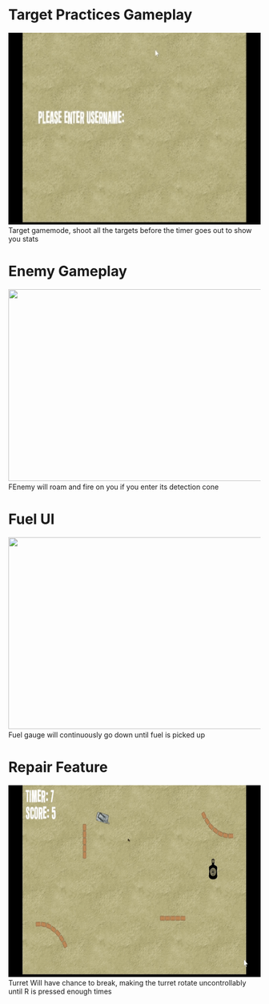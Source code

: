 # Target Practices Gameplay
<img src="Gifs/target.gif" width="678" height="382"/>
Target gamemode, shoot all the targets before the timer goes out to show you stats

# Enemy Gameplay
<img src="Gifs/enemy.gif" width="678" height="382"/>
FEnemy will roam and fire on you if you enter its detection cone

# Fuel UI
<img src="Gifs/fuel.gif" width="678" height="382"/>
Fuel gauge will continuously go down until fuel is picked up

# Repair Feature
<img src="Gifs/Repair feature.gif" width="678" height="382"/>
Turret Will have chance to break, making the turret rotate uncontrollably until R is pressed enough times 

